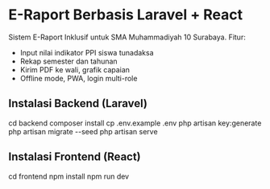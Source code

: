 
# E-Raport Berbasis Laravel + React

Sistem E-Raport Inklusif untuk SMA Muhammadiyah 10 Surabaya.
Fitur:
- Input nilai indikator PPI siswa tunadaksa
- Rekap semester dan tahunan
- Kirim PDF ke wali, grafik capaian
- Offline mode, PWA, login multi-role

## Instalasi Backend (Laravel)
cd backend
composer install
cp .env.example .env
php artisan key:generate
php artisan migrate --seed
php artisan serve

## Instalasi Frontend (React)
cd frontend
npm install
npm run dev
